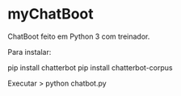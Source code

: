 # myChatBoot
ChatBoot feito em Python 3 com treinador.

Para instalar:

pip install chatterbot
pip install chatterbot-corpus

Executar > python chatbot.py

